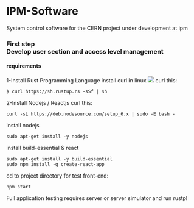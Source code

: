 # IPM-Software
System control software for the CERN project under development at ipm
<h3>First step</br>
Develop user section and access level management</h3>
<h4>requirements</h4>
1-Install Rust Programming Language
install curl in linux
<img src="http://uupload.ir/files/imrk_ezgif-2-7ba2cb5b7d.gif">
curl this:

```
$ curl https://sh.rustup.rs -sSf | sh
```
2-Install Nodejs / Reactjs
curl this:
```
curl -sL https://deb.nodesource.com/setup_6.x | sudo -E bash -
```
install nodejs
```
sudo apt-get install -y nodejs
```
install build-essential & react
```
sudo apt-get install -y build-essential
sudo npm install -g create-react-app
```
cd to project directory
for test front-end:
```
npm start
```
Full application testing requires server or server simulator and run rustpl
